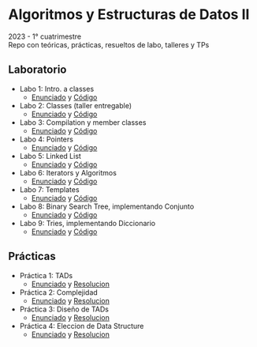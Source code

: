 # Algoritmos y Estructuras de Datos II
2023 - 1° cuatrimestre  
Repo con teóricas, prácticas, resueltos de labo, talleres y TPs

## Laboratorio
- Labo 1: Intro. a classes
  - [Enunciado](https://github.com/matuneville/uba-algo2/blob/main/Laboratorios/Labo01/enunciado.pdf) y [Código](https://github.com/matuneville/uba-algo2/tree/main/Laboratorios/Labo01/src)
- Labo 2: Classes (taller entregable)
  - [Enunciado](https://github.com/matuneville/uba-algo2/blob/main/Laboratorios/Labo02/enunciado.pdf) y [Código](https://github.com/matuneville/uba-algo2/tree/main/Laboratorios/Labo02/src)
- Labo 3: Compilation y member classes
  - [Enunciado](https://github.com/matuneville/uba-algo2/blob/main/Laboratorios/Labo03/enunciado.pdf) y [Código](https://github.com/matuneville/uba-algo2/tree/main/Laboratorios/Labo03/src)
- Labo 4: Pointers
  - [Enunciado](https://github.com/matuneville/uba-algo2/blob/main/Laboratorios/Labo04/enunciado.pdf) y [Código](https://github.com/matuneville/uba-algo2/tree/main/Laboratorios/Labo04/src)
- Labo 5: Linked List
  - [Enunciado](https://github.com/matuneville/uba-algo2/blob/main/Laboratorios/Labo05/enunciado.pdf) y [Código](https://github.com/matuneville/uba-algo2/tree/main/Laboratorios/Labo05/src)
- Labo 6: Iterators y Algoritmos
  - [Enunciado](https://github.com/matuneville/uba-algo2/blob/main/Laboratorios/Labo06/enunciado.pdf) y [Código](https://github.com/matuneville/uba-algo2/tree/main/Laboratorios/Labo06/src)
- Labo 7: Templates
  - [Enunciado](https://github.com/matuneville/uba-algo2/blob/main/Laboratorios/Labo07/enunciado.pdf) y [Código](https://github.com/matuneville/uba-algo2/tree/main/Laboratorios/Labo07/alumnos/src)
- Labo 8: Binary Search Tree, implementando Conjunto
  - [Enunciado](https://github.com/matuneville/uba-algo2/blob/main/Laboratorios/Labo08/enunciado.pdf) y [Código](https://github.com/matuneville/uba-algo2/tree/main/Laboratorios/Labo08/src)
- Labo 9: Tries, implementando Diccionario
  - [Enunciado](https://github.com/matuneville/uba-algo2/blob/main/Laboratorios/Labo09/enunciado.pdf) y [Código](https://github.com/matuneville/uba-algo2/tree/main/Laboratorios/Labo09/src)

## Prácticas
- Práctica 1: TADs
  - [Enunciado](https://github.com/matuneville/uba-algo2/blob/main/Practicas/Consignas/practica1.pdf) y [Resolucion](https://github.com/matuneville/uba-algo2/tree/main/Practicas/Resueltos/guia1)
- Práctica 2: Complejidad
  - [Enunciado](https://github.com/matuneville/uba-algo2/blob/main/Practicas/Consignas/practica2.pdf) y [Resolucion](https://github.com/matuneville/uba-algo2/tree/main/Practicas/Resueltos/guia2)
- Práctica 3: Diseño de TADs
  - [Enunciado](https://github.com/matuneville/uba-algo2/blob/main/Practicas/Consignas/practica3.pdf) y [Resolucion](https://github.com/matuneville/uba-algo2/tree/main/Practicas/Resueltos/guia3)
- Práctica 4: Eleccion de Data Structure
  - [Enunciado](https://github.com/matuneville/uba-algo2/blob/main/Practicas/Consignas/practica4.pdf) y [Resolucion](https://github.com/matuneville/uba-algo2/tree/main/Practicas/Resueltos/guia4)
